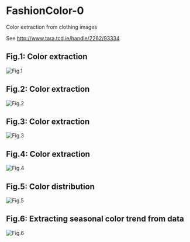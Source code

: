 # FashionColor-0

Color extraction from clothing images

See http://www.tara.tcd.ie/handle/2262/93334

## Fig.1: Color extraction
![Fig.1](https://github.com/morawi/FashionColor-0/blob/main/Figures/Fig1.png)

## Fig.2: Color extraction
![Fig.2](https://github.com/morawi/FashionColor-0/blob/main/Figures/Fig2.png)

## Fig.3: Color extraction
![Fig.3](https://github.com/morawi/FashionColor-0/blob/main/Figures/Fig3.png)

## Fig.4: Color extraction
![Fig.4](https://github.com/morawi/FashionColor-0/blob/main/Figures/Fig4.png)

## Fig.5: Color distribution
![Fig.5](https://github.com/morawi/FashionColor-0/blob/main/Figures/Fig5.png)


## Fig.6: Extracting seasonal color trend from data
![Fig.6](https://github.com/morawi/FashionColor-0/blob/main/Figures/Fig6.png)



